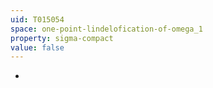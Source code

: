 ```yaml
---
uid: T015054
space: one-point-lindelofication-of-omega_1
property: sigma-compact
value: false
---
```

-


